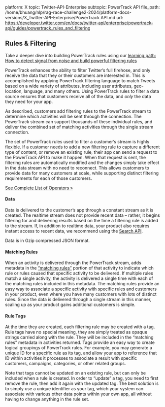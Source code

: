 platform: X
topic: Twitter-API-Enterprise
subtopic: PowerTrack API
file_path: /home/bhuang/nlp/rag-race-challenge2-2024/platform-docs-versions/X_Twitter-API-Enterprise/PowerTrack API.md
url: https://developer.twitter.com/en/docs/twitter-api/enterprise/powertrack-api/guides/powertrack_rules_and_filtering


## Rules & Filtering

Take a deeper dive into building PowerTrack rules using our [learning path: How to detect signal from noise and build powerful filtering rules](https://developer.twitter.com/en/docs/tutorials/building-powerful-enterprise-filters)

PowerTrack enhances the ability to filter Twitter’s full firehose, and only receive the data that they or their customers are interested in. This is accomplished by applying PowerTrack filtering language to match Tweets based on a wide variety of attributes, including user attributes, geo-location, language, and many others. Using PowerTrack rules to filter a data source ensures that customers receive all of the data, and _only_ the data they need for your app.

As described, customers add filtering rules to the PowerTrack stream to determine which activities will be sent through the connection. The PowerTrack stream can support thousands of these individual rules, and deliver the combined set of matching activities through the single stream connection.

The set of PowerTrack rules used to filter a customer’s stream is highly flexible. If a customer needs to add a new filtering rule to capture a different type of content, or remove an existing rule, their app can send a request to the PowerTrack API to make it happen. When that request is sent, the filtering rules are automatically modified and the changes simply take effect in the data stream with no need to reconnect. This allows customers to provide data for many customers at scale, while supporting distinct filtering requirements for each of those customers.

[See Complete List of Operators »](https://developer.twitter.com/en/docs/twitter-api/enterprise/powertrack-api/guides/enterprise-operators.html)

#### Data

Data is delivered to the customer’s app through a constant stream as it is created. The realtime stream does not provide recent data – rather, it begins filtering for and delivering results based on the time a filtering rule is added to the stream. If, in addition to realtime data, your product also requires instant access to recent data, we recommend using the [Search API](https://developer.twitter.com/en/docs/twitter-api/enterprise/search-api/overview.html).

Data is in Gzip compressed JSON format.

#### Matching Rules

When an activity is delivered through the PowerTrack stream, adds metadata in the [“matching rules”](https://developer.twitter.com/en/docs/twitter-api/enterprise/enrichments/overview/matching-rules) portion of that activity to indicate which rule or rules caused that specific activity to be delivered. If multiple rules match a single activity, the activity is delivered a single time with each of the matching rules included in this metadata. The matching rules provide an easy way to associate a specific activity with specific rules and customers in your product, even where you have many customers with lots of distinct rules. Since the data is delivered through a single stream in this manner, scaling up as your product gains additional customers is simple.

#### Rule Tags

At the time they are created, each filtering rule may be created with a tag. Rule tags have no special meaning, they are simply treated as opaque strings carried along with the rule. They will be included in the “matching rules” metadata in activities returned. Tags provide an easy way to create logical groupings of PowerTrack rules. For example, you may generate a unique ID for a specific rule as its tag, and allow your app to reference that ID within activities it processes to associate a result with specific customers, campaigns, categories, or other related groups.

Note that tags cannot be updated on an existing rule, but can only be included when a rule is created. In order to “update” a tag, you need to first remove the rule, then add it again with the updated tag. The best solution is to simply use a unique identifier as your tag, which your system can associate with various other data points within your own app, all without having to change anything in the rule set.